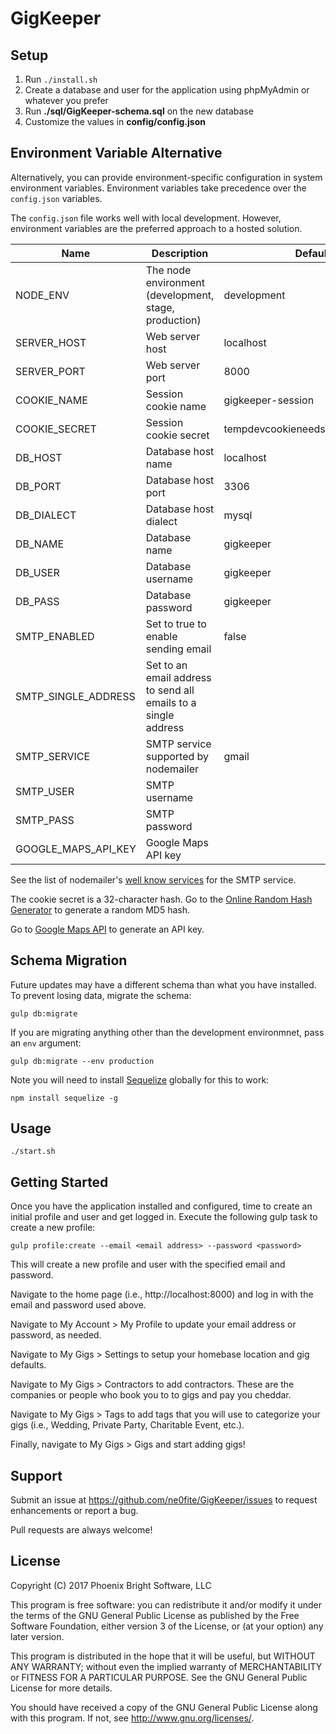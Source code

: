 # GigKeeper

## Setup

1. Run `./install.sh`
1. Create a database and user for the application using phpMyAdmin or whatever you prefer
1. Run **./sql/GigKeeper-schema.sql** on the new database
1. Customize the values in **config/config.json**

## Environment Variable Alternative

Alternatively, you can provide environment-specific configuration in system environment variables. Environment variables take precedence over the `config.json` variables.

The `config.json` file works well with local development. However, environment variables are the preferred approach to a hosted solution.

<table>
<thead>
<tr><th>Name</th><th>Description</th><th>Default</th></tr>
</thead>
<tbody>
<tr><td>NODE_ENV</td><td>The node environment (development, stage, production)</td><td>development</td></tr>
<tr><td>SERVER_HOST</td><td>Web server host</td><td>localhost</td></tr>
<tr><td>SERVER_PORT</td><td>Web server port</td><td>8000</td></tr>
<tr><td>COOKIE_NAME</td><td>Session cookie name</td><td>gigkeeper-session</td></tr>
<tr><td>COOKIE_SECRET</td><td>Session cookie secret</td><td>tempdevcookieneedstobecreated123</td></tr>
<tr><td>DB_HOST</td><td>Database host name</td><td>localhost</td></tr>
<tr><td>DB_PORT</td><td>Database host port</td><td>3306</td></tr>
<tr><td>DB_DIALECT</td><td>Database host dialect</td><td>mysql</td></tr>
<tr><td>DB_NAME</td><td>Database name</td><td>gigkeeper</td></tr>
<tr><td>DB_USER</td><td>Database username</td><td>gigkeeper</td></tr>
<tr><td>DB_PASS</td><td>Database password</td><td>gigkeeper</td></tr>
<tr><td>SMTP_ENABLED</td><td>Set to true to enable sending email</td><td>false</td></tr>
<tr><td>SMTP_SINGLE_ADDRESS</td><td>Set to an email address to send all emails to a single address</td><td></td></tr>
<tr><td>SMTP_SERVICE</td><td>SMTP service supported by nodemailer</td><td>gmail</td></tr>
<tr><td>SMTP_USER</td><td>SMTP username</td><td></td></tr>
<tr><td>SMTP_PASS</td><td>SMTP password</td><td></td></tr>
<tr><td>GOOGLE_MAPS_API_KEY</td><td>Google Maps API key</td><td></td></tr>
</tbody>
</table>

See the list of nodemailer's [well know services](https://github.com/nodemailer/nodemailer/blob/master/lib/well-known/services.json) for the SMTP service.

The cookie secret is a 32-character hash. Go to the [Online Random Hash Generator](http://md5.my-addr.com/online_random_md5_hash_generator-and-md5_random_hash.php) to generate a random MD5 hash.

Go to [Google Maps API](https://developers.google.com/maps/documentation/javascript/get-api-key) to generate an API key.

## Schema Migration

Future updates may have a different schema than what you have installed. To prevent losing data, migrate the schema:

```
gulp db:migrate
```

If you are migrating anything other than the development environmnet, pass an `env` argument:

```
gulp db:migrate --env production
```

Note you will need to install [Sequelize](https://www.npmjs.com/package/sequelize) globally for this to work:

```
npm install sequelize -g
```

## Usage

```./start.sh```

## Getting Started

Once you have the application installed and configured, time to create an initial profile and user and get logged in. Execute the following gulp task to create a new profile:

```
gulp profile:create --email <email address> --password <password>
```

This will create a new profile and user with the specified email and password.

Navigate to the home page (i.e., http://localhost:8000) and log in with the email and password used above.

Navigate to My Account > My Profile to update your email address or password, as needed.

Navigate to My Gigs > Settings to setup your homebase location and gig defaults.

Navigate to My Gigs > Contractors to add contractors. These are the companies or people who book you to to gigs and pay you cheddar.

Navigate to My Gigs > Tags to add tags that you will use to categorize your gigs (i.e., Wedding, Private Party, Charitable Event, etc.).

Finally, navigate to My Gigs > Gigs and start adding gigs!

## Support

Submit an issue at <https://github.com/ne0fite/GigKeeper/issues> to request enhancements or report a bug.

Pull requests are always welcome!

## License

Copyright (C) 2017 Phoenix Bright Software, LLC

This program is free software: you can redistribute it and/or modify
it under the terms of the GNU General Public License as published by
the Free Software Foundation, either version 3 of the License, or
(at your option) any later version.

This program is distributed in the hope that it will be useful,
but WITHOUT ANY WARRANTY; without even the implied warranty of
MERCHANTABILITY or FITNESS FOR A PARTICULAR PURPOSE.  See the
GNU General Public License for more details.

You should have received a copy of the GNU General Public License
along with this program.  If not, see <http://www.gnu.org/licenses/>.

